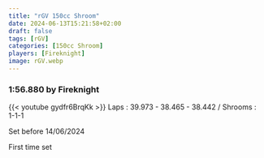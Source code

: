 ```yaml
---
title: "rGV 150cc Shroom"
date: 2024-06-13T15:21:58+02:00
draft: false
tags: [rGV]
categories: [150cc Shroom]
players: [Fireknight]
image: rGV.webp
---
```

### 1:56.880 by Fireknight

{{< youtube gydfr6BrqKk >}}
Laps : 39.973 - 38.465 - 38.442 /
Shrooms : 1-1-1

Set before 14/06/2024

First time set